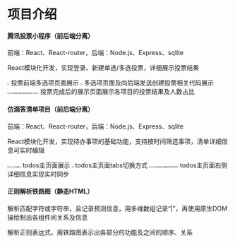 
# 项目介绍




#### 腾讯投票小程序（前后端分离）

前端：React、React-router，后端：Node.js、Express、sqlite

React模块化开发，实现登录、新建单选/多选投票，详细展示投票结果

<img src="https://github.com/Scout-szz/Training-Apps/blob/main/introduces/vote%E9%A1%B9%E7%9B%AE.%E5%A4%9A%E9%80%89%E9%A1%B9%E9%A1%B5%E9%9D%A2.jpg" style="zoom: 25%;" />
投票前端多选项页面展示

<img src="D:\2-Code\Training-Apps\introduces\vote项目多选项页面及向后端发送创建投票.png" style="zoom:25%;" />
多选项页面及向后端发送创建投票相关代码展示

<img src="D:\2-Code\Training-Apps\introduces\vote项目展示各项目的投票结果及人数占比.png" alt="vote项目展示各项目的投票结果及人数占比" style="zoom:25%;" />
投票完成后的展示页面展示各项目的投票结果及人数占比

#### 仿滴答清单项目（前后端分离）

前端：React、React-router，后端：Node.js、Express、sqlite

React模块化开发，实现待办事项的基础功能，支持按时间筛选事项，清单详细信息可实时编辑

<img src="D:\2-Code\Training-Apps\introduces\todos主页面展示.png" alt="todos主页面展示" style="zoom:25%;" />
todos主页面展示

<img src="D:\2-Code\Training-Apps\introduces\todos主页面tabs切换方式.png" style="zoom:25%;" />
todos主页面tabs切换方式

<img src="D:\2-Code\Training-Apps\introduces\todos主页面右侧详细信息实现实时同步.png" alt="todos主页面右侧详细信息实现实时同步" style="zoom:25%;" />
todos主页面右侧详细信息实现实时同步


#### 正则解析铁路图（静态HTML）

解析匹配字符或字符串，且记录预测信息，用多维数组记录“|”，再使用原生DOM操绘制出各组件间关系及信息

解析正则表达式，用铁路图表示出各部分的功能及之间的顺序、关系

